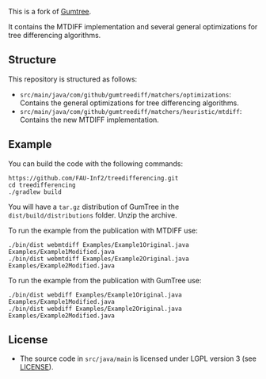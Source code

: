 This is a fork of [Gumtree](https://github.com/GumTreeDiff/gumtree).

It contains the MTDIFF implementation
and several general optimizations for tree differencing algorithms.

## Structure

This repository is structured as follows:
- `src/main/java/com/github/gumtreediff/matchers/optimizations`:
Contains the general optimizations for tree differencing algorithms.
- `src/main/java/com/github/gumtreediff/matchers/heuristic/mtdiff`:
Contains the new MTDIFF implementation.

## Example

You can build the code with the following commands: 

```
https://github.com/FAU-Inf2/treedifferencing.git
cd treedifferencing
./gradlew build
```
You will have a `tar.gz` distribution of GumTree in the `dist/build/distributions` folder. Unzip the archive.

To run the example from the publication with MTDIFF use:
```
./bin/dist webmtdiff Examples/Example1Original.java  Examples/Example1Modified.java
./bin/dist webmtdiff Examples/Example2Original.java  Examples/Example2Modified.java
```

To run the example from the publication with GumTree use:
```
./bin/dist webdiff Examples/Example1Original.java  Examples/Example1Modified.java
./bin/dist webdiff Examples/Example2Original.java  Examples/Example2Modified.java
```

## License

- The source code in `src/java/main` is licensed under LGPL version 3 (see [LICENSE](https://github.com/FAU-Inf2/gumtree/blob/develop/LICENSE)).
